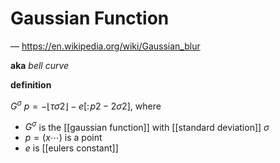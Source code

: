 # Gaussian Function

&mdash; <https://en.wikipedia.org/wiki/Gaussian_blur>

**aka** _bell curve_

**definition**

$G^\sigma\ p = -\lfloor \tau \sigma2 \rfloor - e[:\! p2 - 2\sigma2]$, where

- $G^\sigma$ is the [[gaussian function]] with [[standard deviation]] $\sigma$
- $p = (x \cdots)$ is a point
- $e$ is [[eulers constant]]

